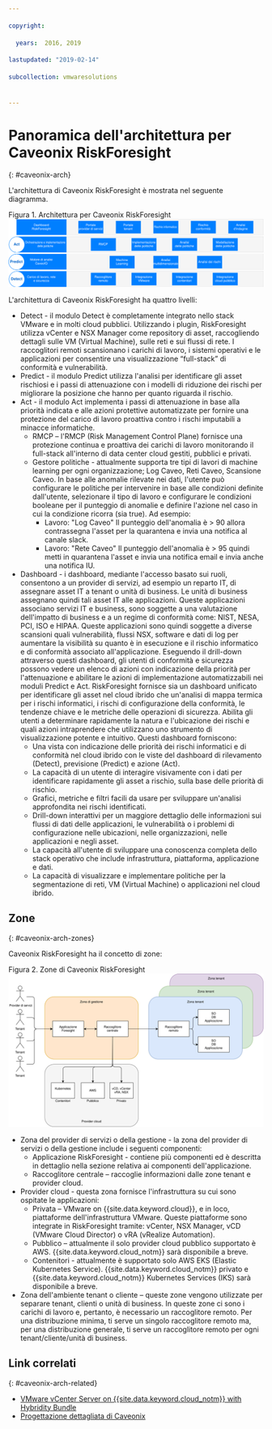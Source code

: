 ```yaml
---

copyright:

  years:  2016, 2019

lastupdated: "2019-02-14"

subcollection: vmwaresolutions


---
```


# Panoramica dell'architettura per Caveonix RiskForesight
{: #caveonix-arch}

L'architettura di Caveonix RiskForesight è mostrata nel seguente diagramma.

Figura 1. Architettura per Caveonix RiskForesight
![Diagramma dell'architettura](caveonix-architecture.svg)

L'architettura di Caveonix RiskForesight ha quattro livelli:
-	Detect - il modulo Detect è completamente integrato nello stack VMware e in molti cloud pubblici. Utilizzando i plugin, RiskForesight utilizza vCenter e NSX Manager come repository di asset, raccogliendo dettagli sulle VM (Virtual Machine), sulle reti e sui flussi di rete. I raccoglitori remoti scansionano i carichi di lavoro, i sistemi operativi e le applicazioni per consentire una visualizzazione “full-stack” di conformità e vulnerabilità.
-	Predict - il modulo Predict utilizza l'analisi per identificare gli asset rischiosi e i passi di attenuazione con i modelli di riduzione dei rischi per migliorare la posizione che hanno per quanto riguarda il rischio.
-	Act - il modulo Act implementa i passi di attenuazione in base alla priorità indicata e alle azioni protettive automatizzate per fornire una protezione del carico di lavoro proattiva contro i rischi imputabili a minacce informatiche.
    - RMCP – l'RMCP (Risk Management Control Plane) fornisce una protezione continua e proattiva dei carichi di lavoro monitorando il full-stack all'interno di data center cloud gestiti, pubblici e privati.
    - Gestore politiche - attualmente supporta tre tipi di lavori di machine learning per ogni organizzazione; Log Caveo, Reti Caveo, Scansione Caveo. In base alle anomalie rilevate nei dati, l'utente può configurare le politiche per intervenire in base alle condizioni definite dall'utente, selezionare il tipo di lavoro e configurare le condizioni booleane per il punteggio di anomalie e definire l'azione nel caso in cui la condizione ricorra (sia true). Ad esempio:
        - Lavoro: "Log Caveo" Il punteggio dell'anomalia è > 90 allora contrassegna l'asset per la quarantena e invia una notifica al canale slack.
        - Lavoro: "Rete Caveo" Il punteggio dell'anomalia è > 95 quindi metti in quarantena l'asset e invia una notifica email e invia anche una notifica IU.
- Dashboard - i dashboard, mediante l'accesso basato sui ruoli, consentono a un provider di servizi, ad esempio un reparto IT, di assegnare asset IT a tenant o unità di business. Le unità di business assegnano quindi tali asset IT alle applicazioni. Queste applicazioni associano servizi IT e business, sono soggette a una valutazione dell'impatto di business e a un regime di conformità come: NIST, NESA, PCI, ISO e HIPAA. Queste applicazioni sono quindi soggette a diverse scansioni quali vulnerabilità, flussi NSX, software e dati di log per aumentare la visibilità su quanto è in esecuzione e il rischio informatico e di conformità associato all'applicazione. Eseguendo il drill-down attraverso questi dashboard, gli utenti di conformità e sicurezza possono vedere un elenco di azioni con indicazione della priorità per l'attenuazione e abilitare le azioni di implementazione automatizzabili nei moduli Predict e Act. RiskForesight fornisce sia un dashboard unificato per identificare gli asset nel cloud ibrido che un'analisi di mappa termica per i rischi informatici, i rischi di configurazione della conformità, le tendenze chiave e le metriche delle operazioni di sicurezza. Abilita gli utenti a determinare rapidamente la natura e l'ubicazione dei rischi e quali azioni intraprendere che utilizzano uno strumento di visualizzazione potente e intuitivo. Questi dashboard forniscono:
  - Una vista con indicazione delle priorità dei rischi informatici e di conformità nel cloud ibrido con le viste del dashboard di rilevamento (Detect), previsione (Predict) e azione (Act).
  - La capacità di un utente di interagire visivamente con i dati per identificare rapidamente gli asset a rischio, sulla base delle priorità di rischio.
  - Grafici, metriche e filtri facili da usare per sviluppare un'analisi approfondita nei rischi identificati.
  - Drill-down interattivi per un maggiore dettaglio delle informazioni sui flussi di dati delle applicazioni, le vulnerabilità o i problemi di configurazione nelle ubicazioni, nelle organizzazioni, nelle applicazioni e negli asset.
  - La capacità all'utente di sviluppare una conoscenza completa dello stack operativo che include infrastruttura, piattaforma, applicazione e dati.
  - La capacità di visualizzare e implementare politiche per la segmentazione di reti, VM (Virtual Machine) o applicazioni nel cloud ibrido.

## Zone
{: #caveonix-arch-zones}

Caveonix RiskForesight ha il concetto di zone:

Figura 2. Zone di Caveonix RiskForesight
![Diagramma delle zone](caveonix-zones.svg)

-	Zona del provider di servizi o della gestione - la zona del provider di servizi o della gestione include i seguenti componenti:
    - Applicazione RiskForesight - contiene più componenti ed è descritta in dettaglio nella sezione relativa ai componenti dell'applicazione.
    - Raccoglitore centrale – raccoglie informazioni dalle zone tenant e provider cloud.
- Provider cloud - questa zona fornisce l'infrastruttura su cui sono ospitate le applicazioni:
    - Privata – VMware on {{site.data.keyword.cloud}}, e in loco, piattaforme dell'infrastruttura VMware. Queste piattaforme sono integrate in RiskForesight tramite: vCenter, NSX Manager, vCD (VMware Cloud Director) o vRA (vRealize Automation).
    - Pubblico – attualmente il solo provider cloud pubblico supportato è AWS. {{site.data.keyword.cloud_notm}} sarà disponibile a breve.
    - Contenitori - attualmente è supportato solo AWS EKS (Elastic Kubernetes Service). {{site.data.keyword.cloud_notm}} privato e {{site.data.keyword.cloud_notm}} Kubernetes Services (IKS) sarà disponibile a breve.
-	Zona dell'ambiente tenant o cliente – queste zone vengono utilizzate per separare tenant, clienti o unità di business. In queste zone ci sono i carichi di lavoro e, pertanto, è necessario un raccoglitore remoto. Per una distribuzione minima, ti serve un singolo raccoglitore remoto ma, per una distribuzione generale, ti serve un raccoglitore remoto per ogni tenant/cliente/unità di business.


## Link correlati
{: #caveonix-arch-related}


*   [VMware vCenter Server on {{site.data.keyword.cloud_notm}} with Hybridity Bundle](/docs/services/vmwaresolutions/archiref/vcs?topic=vmware-solutions-vcs-hybridity-intro)
*   [Progettazione dettagliata di Caveonix](/docs/services/vmwaresolutions/archiref/caveonix?topic=vmware-solutions-caveonix-detailed)
